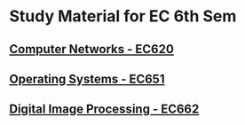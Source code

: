 # Study Material for EC 6th Sem

<!-- ## [View Class Videos]({{ site.github.youtube_url }}) -->

## [Computer Networks - EC620](./EC620)
## [Operating Systems - EC651](./EC651)
## [Digital Image Processing - EC662](./EC662)
